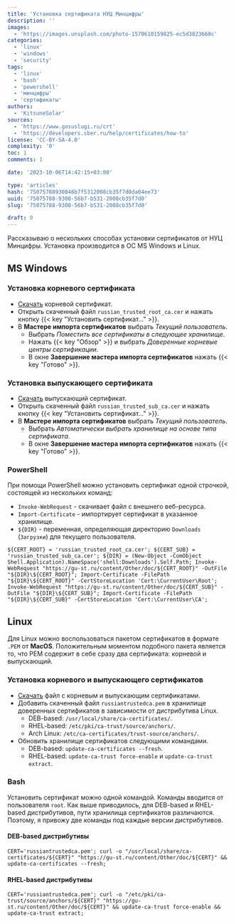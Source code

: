 ```yaml
---
title: 'Установка сертификата НУЦ Минцифры'
description: ''
images:
  - 'https://images.unsplash.com/photo-1570610159825-ec5d3823660c'
categories:
  - 'linux'
  - 'windows'
  - 'security'
tags:
  - 'linux'
  - 'bash'
  - 'powershell'
  - 'минцифры'
  - 'сертификаты'
authors:
  - 'KitsuneSolar'
sources:
  - 'https://www.gosuslugi.ru/crt'
  - 'https://developers.sber.ru/help/certificates/how-to'
license: 'CC-BY-SA-4.0'
complexity: '0'
toc: 1
comments: 1

date: '2023-10-06T14:42:15+03:00'

type: 'articles'
hash: '75075788930846b7f5312008cb35f7d0da04ee73'
uuid: '75075788-9308-56b7-b531-2008cb35f7d0'
slug: '75075788-9308-56b7-b531-2008cb35f7d0'

draft: 0
---
```


Рассказываю о нескольких способах установки сертификатов от НУЦ Минцифры. Установка производится в ОС MS Windows и Linux.

<!--more-->

## MS Windows

### Установка корневого сертификата

- [Скачать](https://gu-st.ru/content/Other/doc/russian_trusted_root_ca.cer) корневой сертификат.
- Открыть скаченный файл `russian_trusted_root_ca.cer` и нажать кнопку {{< key "Установить сертификат..." >}}.
- В **Мастере импорта сертификатов** выбрать *Текущий пользователь*.
  - Выбрать *Поместить все сертификаты в следующее хранилище*.
  - Нажать {{< key "Обзор" >}} и выбрать *Доверенные корневые центры сертификации*.
  - В окне **Завершение мастера импорта сертификатов** нажать {{< key "Готово" >}}.

### Установка выпускающего сертификата

- [Скачать](https://gu-st.ru/content/Other/doc/russian_trusted_sub_ca.cer) выпускающий сертификат.
- Открыть скаченный файл `russian_trusted_sub_ca.cer` и нажать кнопку {{< key "Установить сертификат..." >}}.
- В **Мастере импорта сертификатов** выбрать *Текущий пользователь*.
  - Выбрать *Автоматически выбрать хранилище на основе типа сертификата*.
  - В окне **Завершение мастера импорта сертификатов** нажать {{< key "Готово" >}}.


### PowerShell

При помощи PowerShell можно установить сертификат одной строчкой, состоящей из нескольких команд:

- `Invoke-WebRequest` - скачивает файл с внешнего веб-ресурса.
- `Import-Certificate` - импортирует сертификат в указанное хранилище.
- `${DIR}` - переменная, определяющая директорию `Downloads` (`Загрузки`) для текущего пользователя.

```terminal {os="windows"}
${CERT_ROOT} = 'russian_trusted_root_ca.cer'; ${CERT_SUB} = 'russian_trusted_sub_ca.cer'; ${DIR} = (New-Object -ComObject Shell.Application).NameSpace('shell:Downloads').Self.Path; Invoke-WebRequest "https://gu-st.ru/content/Other/doc/${CERT_ROOT}" -OutFile "${DIR}\${CERT_ROOT}"; Import-Certificate -FilePath "${DIR}\${CERT_ROOT}" -CertStoreLocation 'Cert:\CurrentUser\Root'; Invoke-WebRequest "https://gu-st.ru/content/Other/doc/${CERT_SUB}" -OutFile "${DIR}\${CERT_SUB}"; Import-Certificate -FilePath "${DIR}\${CERT_SUB}" -CertStoreLocation 'Cert:\CurrentUser\CA';
```

## Linux

Для Linux можно воспользоваться пакетом сертификатов в формате `.PEM` от **MacOS**. Положительным моментом подобного пакета является то, что PEM содержит в себе сразу два сертификата: корневой и выпускающий.

### Установка корневого и выпускающего сертификатов

- [Скачать](https://gu-st.ru/content/Other/doc/russiantrustedca.pem) файл с корневым и выпускающим сертификатами.
- Добавить скаченный файл `russiantrustedca.pem` в хранилище доверенных сертификатов в зависимости от дистрибутива Linux.
  - DEB-based: `/usr/local/share/ca-certificates/`.
  - RHEL-based: `/etc/pki/ca-trust/source/anchors/`.
  - Arch Linux: `/etc/ca-certificates/trust-source/anchors/`.
- Обновить хранилище сертификатов следующими командами.
  - DEB-based: `update-ca-certificates --fresh`.
  - RHEL-based: `update-ca-trust force-enable` и `update-ca-trust extract`.

### Bash

Установить сертификат можно одной командой. Команды вводится от пользователя `root`. Как выше приводилось, для DEB-based и RHEL-based дистрибутивов, пути хранилища сертификатов различаются. Поэтому, я привожу две команды под каждые версии дистрибутивов.

#### DEB-based дистрибутивы

```terminal {os="linux"}
CERT='russiantrustedca.pem'; curl -o "/usr/local/share/ca-certificates/${CERT}" "https://gu-st.ru/content/Other/doc/${CERT}" && update-ca-certificates --fresh;
```

#### RHEL-based дистрибутивы

```terminal {os="linux"}
CERT='russiantrustedca.pem'; curl -o "/etc/pki/ca-trust/source/anchors/${CERT}" "https://gu-st.ru/content/Other/doc/${CERT}" && update-ca-trust force-enable && update-ca-trust extract;
```

